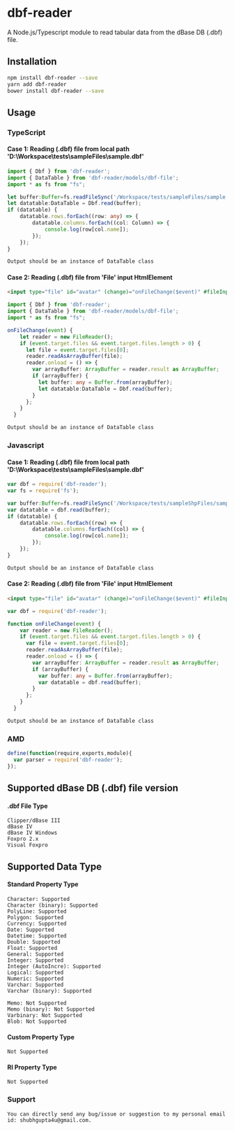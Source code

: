 # dbf-reader
A Node.js/Typescript module to read tabular data from the dBase DB (.dbf) file.
## Installation 
```sh
npm install dbf-reader --save
yarn add dbf-reader
bower install dbf-reader --save
```
## Usage 
### TypeScript
#### Case 1: Reading (.dbf) file from local path 'D:\Workspace\tests\sampleFiles\sample.dbf'
```typescript
import { Dbf } from 'dbf-reader';
import { DataTable } from 'dbf-reader/models/dbf-file';
import * as fs from "fs";

let buffer:Buffer=fs.readFileSync('/Workspace/tests/sampleFiles/sample.dbf')
let datatable:DataTable = Dbf.read(buffer);
if (datatable) {
    datatable.rows.forEach((row: any) => {
        datatable.columns.forEach((col: Column) => {
            console.log(row[col.name]);
        });
    });
}
```
```sh
Output should be an instance of DataTable class
```
#### Case 2: Reading (.dbf) file from 'File' input HtmlElement
```html
<input type="file" id="avatar" (change)="onFileChange($event)" #fileInput>
```
```typescript
import { Dbf } from 'dbf-reader';
import { DataTable } from 'dbf-reader/models/dbf-file';
import * as fs from "fs";

onFileChange(event) {
    let reader = new FileReader();
    if (event.target.files && event.target.files.length > 0) {
      let file = event.target.files[0];
      reader.readAsArrayBuffer(file);
      reader.onload = () => {
        var arrayBuffer: ArrayBuffer = reader.result as ArrayBuffer;
        if (arrayBuffer) {
          let buffer: any = Buffer.from(arrayBuffer);
          let datatable:DataTable = Dbf.read(buffer);
        }
      };
    }
  }
```
```sh
Output should be an instance of DataTable class
```
### Javascript
#### Case 1: Reading (.dbf) file from local path 'D:\Workspace\tests\sampleFiles\sample.dbf'
```javascript
var dbf = require('dbf-reader');
var fs = require('fs');

var buffer:Buffer=fs.readFileSync('/Workspace/tests/sampleShpFiles/sample2-line.shp')
var datatable = dbf.read(buffer);
if (datatable) {
    datatable.rows.forEach((row) => {
        datatable.columns.forEach((col) => {
            console.log(row[col.name]);
        });
    });
}
```
```sh
Output should be an instance of DataTable class
```
#### Case 2: Reading (.dbf) file from 'File' input HtmlElement
```html
<input type="file" id="avatar" (change)="onFileChange($event)" #fileInput>
```
```typescript
var dbf = require('dbf-reader');

function onFileChange(event) {
    var reader = new FileReader();
    if (event.target.files && event.target.files.length > 0) {
      var file = event.target.files[0];
      reader.readAsArrayBuffer(file);
      reader.onload = () => {
        var arrayBuffer: ArrayBuffer = reader.result as ArrayBuffer;
        if (arrayBuffer) {
          var buffer: any = Buffer.from(arrayBuffer);
          var datatable = dbf.read(buffer);
        }
      };
    }
  }
```
```sh
Output should be an instance of DataTable class
```
### AMD
```javascript
define(function(require,exports,module){
  var parser = require('dbf-reader');
});
```
## Supported dBase DB (.dbf) file version
#### .dbf File Type
```.dbf File Type
Clipper/dBase III
dBase IV
dBase IV Windows
Foxpro 2.x
Visual Foxpro
```
## Supported Data Type
#### Standard Property Type
```Standard Property Type
Character: Supported
Character (binary): Supported
PolyLine: Supported
Polygon: Supported
Currency: Supported
Date: Supported
Datetime: Supported
Double: Supported
Float: Supported
General: Supported
Integer: Supported
Integer (AutoIncre): Supported
Logical: Supported
Numeric: Supported
Varchar: Supported
Varchar (binary): Supported
```
```NOT Standard Property Type
Memo: Not Supported
Memo (binary): Not Supported
Varbinary: Not Supported
Blob: Not Supported
```
#### Custom Property Type
```Custom Property Type
Not Supported
```
#### RI Property Type
```RI Property Type
Not Supported
```
### Support
```Bug or Suggestion Reporting
You can directly send any bug/issue or suggestion to my personal email id: shubhgupta4u@gmail.com.
```